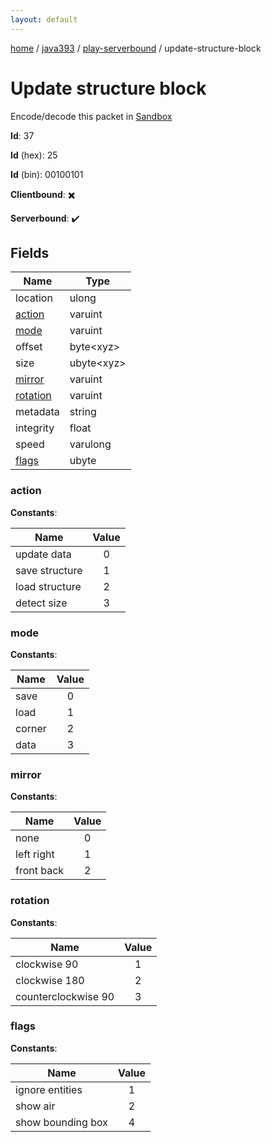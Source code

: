 ```yaml
---
layout: default
---
```


[home](/)  /  [java393](/protocol/java393)  /  [play-serverbound](/protocol/java393/play-serverbound)  /  update-structure-block

# Update structure block

Encode/decode this packet in [Sandbox](../../../sandbox/java393#PlayServerbound.UpdateStructureBlock)

**Id**: 37

**Id** (hex): 25

**Id** (bin): 00100101

**Clientbound**: ✖️

**Serverbound**: ✔️

## Fields

Name | Type
---|---
location | ulong
[action](#action) | varuint
[mode](#mode) | varuint
offset | byte&lt;xyz&gt;
size | ubyte&lt;xyz&gt;
[mirror](#mirror) | varuint
[rotation](#rotation) | varuint
metadata | string
integrity | float
speed | varulong
[flags](#flags) | ubyte

### action

**Constants**:

Name | Value
---|:---:
update data | 0
save structure | 1
load structure | 2
detect size | 3

### mode

**Constants**:

Name | Value
---|:---:
save | 0
load | 1
corner | 2
data | 3

### mirror

**Constants**:

Name | Value
---|:---:
none | 0
left right | 1
front back | 2

### rotation

**Constants**:

Name | Value
---|:---:
clockwise 90 | 1
clockwise 180 | 2
counterclockwise 90 | 3

### flags

**Constants**:

Name | Value
---|:---:
ignore entities | 1
show air | 2
show bounding box | 4
